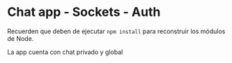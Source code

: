 # Chat app - Sockets - Auth

Recuerden que deben de ejecutar `npm install` para reconstruir los módulos de Node.

La app cuenta con chat privado y global
